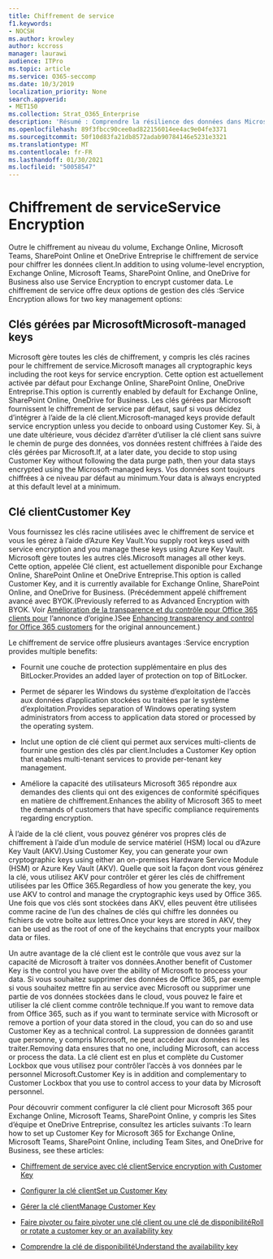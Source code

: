 ```yaml
---
title: Chiffrement de service
f1.keywords:
- NOCSH
ms.author: krowley
author: kccross
manager: laurawi
audience: ITPro
ms.topic: article
ms.service: O365-seccomp
ms.date: 10/3/2019
localization_priority: None
search.appverid:
- MET150
ms.collection: Strat_O365_Enterprise
description: 'Résumé : Comprendre la résilience des données dans Microsoft Office 365.'
ms.openlocfilehash: 89f3fbcc90cee0ad822156014ee4ac9e04fe3371
ms.sourcegitcommit: 50f10d83fa21db8572adab90784146e5231e3321
ms.translationtype: MT
ms.contentlocale: fr-FR
ms.lasthandoff: 01/30/2021
ms.locfileid: "50058547"
---
```

# <a name="service-encryption"></a><span data-ttu-id="94818-103">Chiffrement de service</span><span class="sxs-lookup"><span data-stu-id="94818-103">Service Encryption</span></span>

<span data-ttu-id="94818-104">Outre le chiffrement au niveau du volume, Exchange Online, Microsoft Teams, SharePoint Online et OneDrive Entreprise le chiffrement de service pour chiffrer les données client.</span><span class="sxs-lookup"><span data-stu-id="94818-104">In addition to using volume-level encryption, Exchange Online, Microsoft Teams, SharePoint Online, and OneDrive for Business also use Service Encryption to encrypt customer data.</span></span> <span data-ttu-id="94818-105">Le chiffrement de service offre deux options de gestion des clés :</span><span class="sxs-lookup"><span data-stu-id="94818-105">Service Encryption allows for two key management options:</span></span>

## <a name="microsoft-managed-keys"></a><span data-ttu-id="94818-106">Clés gérées par Microsoft</span><span class="sxs-lookup"><span data-stu-id="94818-106">Microsoft-managed keys</span></span>
<span data-ttu-id="94818-107">Microsoft gère toutes les clés de chiffrement, y compris les clés racines pour le chiffrement de service.</span><span class="sxs-lookup"><span data-stu-id="94818-107">Microsoft manages all cryptographic keys including the root keys for service encryption.</span></span> <span data-ttu-id="94818-108">Cette option est actuellement activée par défaut pour Exchange Online, SharePoint Online, OneDrive Entreprise.</span><span class="sxs-lookup"><span data-stu-id="94818-108">This option is currently enabled by default for Exchange Online, SharePoint Online, OneDrive for Business.</span></span> <span data-ttu-id="94818-109">Les clés gérées par Microsoft fournissent le chiffrement de service par défaut, sauf si vous décidez d’intégrer à l’aide de la clé client.</span><span class="sxs-lookup"><span data-stu-id="94818-109">Microsoft-managed keys provide default service encryption unless you decide to onboard using Customer Key.</span></span> <span data-ttu-id="94818-110">Si, à une date ultérieure, vous décidez d’arrêter d’utiliser la clé client sans suivre le chemin de purge des données, vos données restent chiffrées à l’aide des clés gérées par Microsoft.</span><span class="sxs-lookup"><span data-stu-id="94818-110">If, at a later date, you decide to stop using Customer Key without following the data purge path, then your data stays encrypted using the Microsoft-managed keys.</span></span> <span data-ttu-id="94818-111">Vos données sont toujours chiffrées à ce niveau par défaut au minimum.</span><span class="sxs-lookup"><span data-stu-id="94818-111">Your data is always encrypted at this default level at a minimum.</span></span> 

## <a name="customer-key"></a><span data-ttu-id="94818-112">Clé client</span><span class="sxs-lookup"><span data-stu-id="94818-112">Customer Key</span></span>
<span data-ttu-id="94818-113">Vous fournissez les clés racine utilisées avec le chiffrement de service et vous les gérez à l’aide d’Azure Key Vault.</span><span class="sxs-lookup"><span data-stu-id="94818-113">You supply root keys used with service encryption and you manage these keys using Azure Key Vault.</span></span> <span data-ttu-id="94818-114">Microsoft gère toutes les autres clés.</span><span class="sxs-lookup"><span data-stu-id="94818-114">Microsoft manages all other keys.</span></span> <span data-ttu-id="94818-115">Cette option, appelée Clé client, est actuellement disponible pour Exchange Online, SharePoint Online et OneDrive Entreprise.</span><span class="sxs-lookup"><span data-stu-id="94818-115">This option is called Customer Key, and it is currently available for Exchange Online, SharePoint Online, and OneDrive for Business.</span></span> <span data-ttu-id="94818-116">(Précédemment appelé chiffrement avancé avec BYOK.</span><span class="sxs-lookup"><span data-stu-id="94818-116">(Previously referred to as Advanced Encryption with BYOK.</span></span> <span data-ttu-id="94818-117">Voir [Amélioration de la transparence et du contrôle pour Office 365 clients pour](https://blogs.office.com/2015/04/21/enhancing-transparency-and-control-for-office-365-customers/) l’annonce d’origine.)</span><span class="sxs-lookup"><span data-stu-id="94818-117">See [Enhancing transparency and control for Office 365 customers](https://blogs.office.com/2015/04/21/enhancing-transparency-and-control-for-office-365-customers/) for the original announcement.)</span></span>

<span data-ttu-id="94818-118">Le chiffrement de service offre plusieurs avantages :</span><span class="sxs-lookup"><span data-stu-id="94818-118">Service encryption provides multiple benefits:</span></span>

- <span data-ttu-id="94818-119">Fournit une couche de protection supplémentaire en plus des BitLocker.</span><span class="sxs-lookup"><span data-stu-id="94818-119">Provides an added layer of protection on top of BitLocker.</span></span>

- <span data-ttu-id="94818-120">Permet de séparer les Windows du système d’exploitation de l’accès aux données d’application stockées ou traitées par le système d’exploitation.</span><span class="sxs-lookup"><span data-stu-id="94818-120">Provides separation of Windows operating system administrators from access to application data stored or processed by the operating system.</span></span>

- <span data-ttu-id="94818-121">Inclut une option de clé client qui permet aux services multi-clients de fournir une gestion des clés par client.</span><span class="sxs-lookup"><span data-stu-id="94818-121">Includes a Customer Key option that enables multi-tenant services to provide per-tenant key management.</span></span>

- <span data-ttu-id="94818-122">Améliore la capacité des utilisateurs Microsoft 365 répondre aux demandes des clients qui ont des exigences de conformité spécifiques en matière de chiffrement.</span><span class="sxs-lookup"><span data-stu-id="94818-122">Enhances the ability of Microsoft 365 to meet the demands of customers that have specific compliance requirements regarding encryption.</span></span>

<span data-ttu-id="94818-123">À l’aide de la clé client, vous pouvez générer vos propres clés de chiffrement à l’aide d’un module de service matériel (HSM) local ou d’Azure Key Vault (AKV).</span><span class="sxs-lookup"><span data-stu-id="94818-123">Using Customer Key, you can generate your own cryptographic keys using either an on-premises Hardware Service Module (HSM) or Azure Key Vault (AKV).</span></span> <span data-ttu-id="94818-124">Quelle que soit la façon dont vous générez la clé, vous utilisez AKV pour contrôler et gérer les clés de chiffrement utilisées par les Office 365.</span><span class="sxs-lookup"><span data-stu-id="94818-124">Regardless of how you generate the key, you use AKV to control and manage the cryptographic keys used by Office 365.</span></span> <span data-ttu-id="94818-125">Une fois que vos clés sont stockées dans AKV, elles peuvent être utilisées comme racine de l’un des chaînes de clés qui chiffre les données ou fichiers de votre boîte aux lettres.</span><span class="sxs-lookup"><span data-stu-id="94818-125">Once your keys are stored in AKV, they can be used as the root of one of the keychains that encrypts your mailbox data or files.</span></span>

<span data-ttu-id="94818-126">Un autre avantage de la clé client est le contrôle que vous avez sur la capacité de Microsoft à traiter vos données.</span><span class="sxs-lookup"><span data-stu-id="94818-126">Another benefit of Customer Key is the control you have over the ability of Microsoft to process your data.</span></span> <span data-ttu-id="94818-127">Si vous souhaitez supprimer des données de Office 365, par exemple si vous souhaitez mettre fin au service avec Microsoft ou supprimer une partie de vos données stockées dans le cloud, vous pouvez le faire et utiliser la clé client comme contrôle technique.</span><span class="sxs-lookup"><span data-stu-id="94818-127">If you want to remove data from Office 365, such as if you want to terminate service with Microsoft or remove a portion of your data stored in the cloud, you can do so and use Customer Key as a technical control.</span></span> <span data-ttu-id="94818-128">La suppression de données garantit que personne, y compris Microsoft, ne peut accéder aux données ni les traiter.</span><span class="sxs-lookup"><span data-stu-id="94818-128">Removing data ensures that no one, including Microsoft, can access or process the data.</span></span> <span data-ttu-id="94818-129">La clé client est en plus et complète du Customer Lockbox que vous utilisez pour contrôler l’accès à vos données par le personnel Microsoft.</span><span class="sxs-lookup"><span data-stu-id="94818-129">Customer Key is in addition and complementary to Customer Lockbox that you use to control access to your data by Microsoft personnel.</span></span>

<span data-ttu-id="94818-130">Pour découvrir comment configurer la clé client pour Microsoft 365 pour Exchange Online, Microsoft Teams, SharePoint Online, y compris les Sites d’équipe et OneDrive Entreprise, consultez les articles suivants :</span><span class="sxs-lookup"><span data-stu-id="94818-130">To learn how to set up Customer Key for Microsoft 365 for Exchange Online, Microsoft Teams, SharePoint Online, including Team Sites, and OneDrive for Business, see these articles:</span></span>

- [<span data-ttu-id="94818-131">Chiffrement de service avec clé client</span><span class="sxs-lookup"><span data-stu-id="94818-131">Service encryption with Customer Key</span></span>](customer-key-overview.md)

- [<span data-ttu-id="94818-132">Configurer la clé client</span><span class="sxs-lookup"><span data-stu-id="94818-132">Set up Customer Key</span></span>](customer-key-set-up.md)

- [<span data-ttu-id="94818-133">Gérer la clé client</span><span class="sxs-lookup"><span data-stu-id="94818-133">Manage Customer Key</span></span>](customer-key-manage.md)

- [<span data-ttu-id="94818-134">Faire pivoter ou faire pivoter une clé client ou une clé de disponibilité</span><span class="sxs-lookup"><span data-stu-id="94818-134">Roll or rotate a customer key or an availability key</span></span>](customer-key-availability-key-roll.md)

- [<span data-ttu-id="94818-135">Comprendre la clé de disponibilité</span><span class="sxs-lookup"><span data-stu-id="94818-135">Understand the availability key</span></span>](customer-key-availability-key-understand.md)
